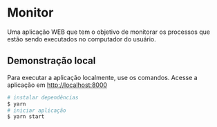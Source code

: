 # Monitor

Uma aplicação WEB que tem o objetivo de monitorar os processos que estão sendo executados no computador do usuário.

## Demonstração local

Para executar a aplicação localmente, use os comandos. Acesse a aplicação em [http://localhost:8000](http://localhost:8000)

```sh
# instalar dependências
$ yarn
# iniciar aplicação
$ yarn start
```
